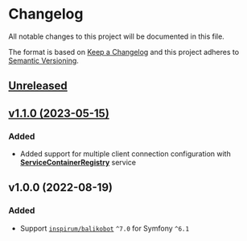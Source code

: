 # Changelog

All notable changes to this project will be documented in this file.

The format is based on [Keep a Changelog](http://keepachangelog.com/en/1.0.0/)
and this project adheres to [Semantic Versioning](http://semver.org/spec/v2.0.0.html).


## [Unreleased](https://github.com/inspirum/balikobot-php-symfony/compare/v1.2.0...master)


## [v1.1.0 (2023-05-15)](https://github.com/inspirum/balikobot-php-symfony/compare/v1.0.0...v1.1.0)
### Added
- Added support for multiple client connection configuration with [**ServiceContainerRegistry**](https://github.com/inspirum/balikobot-php/blob/master/src/Service/Registry/ServiceContainerRegistry.php) service


## v1.0.0 (2022-08-19)
### Added
- Support [`inspirum/balikobot`](https://github.com/inspirum/balikobot-php) `^7.0` for Symfony `^6.1`
